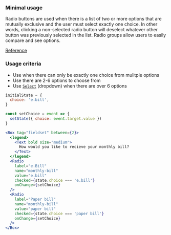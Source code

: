 ### Minimal usage

Radio buttons are used when there is a list of two or more options that are mutually exclusive and the user must select exactly one choice. In other words, clicking a non-selected radio button will deselect whatever other button was previously selected in the list. Radio groups allow users to easily compare and see options.

<a href="https://www.nngroup.com/articles/checkboxes-vs-radio-buttons/" target="_blank">Reference</a>

### Usage criteria

* Use when there can only be exactly one choice from mulitple options
* Use there are 2-6 options to choose from
* Use [`Select`](#select) (dropdown) when there are over 6 options

```jsx
initialState = {
  choice: 'e.bill',
}

const setChoice = event => {
  setState({ choice: event.target.value })
}

<Box tag="fieldset" between={2}>
  <legend>
    <Text bold size="medium">
      How would you like to recieve your monthly bill?
    </Text>
  </legend>
  <Radio
    label="e.Bill"
    name="monthly-bill"
    value="e.bill"
    checked={state.choice === 'e.bill'}
    onChange={setChoice}
  />
  <Radio
    label="Paper bill"
    name="monthly-bill"
    value="paper bill"
    checked={state.choice === 'paper bill'}
    onChange={setChoice}
  />
</Box>
```
